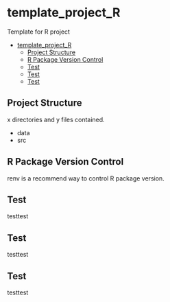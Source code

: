 # template_project_R
Template for R project

<!--ts-->
   * [template_project_R](#template_project_r)
      * [Project Structure](#project-structure)
      * [R Package Version Control](#r-package-version-control)
      * [Test](#test)
      * [Test](#test-1)
      * [Test](#test-2)

<!-- Added by: shota, at: 2020年  5月  7日 木曜日 23:38:32 JST -->

<!--te-->

## Project Structure
x directories and y files contained.  
* data
* src

## R Package Version Control
renv is a recommend way to control R package version.

## Test
testtest

## Test
testtest

## Test
testtest
